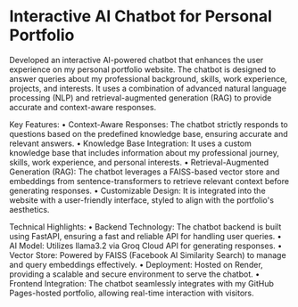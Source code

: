 # Interactive AI Chatbot for Personal Portfolio #

Developed an interactive AI-powered chatbot that enhances the user experience on my personal portfolio website. The chatbot is designed to answer queries about my professional background, skills, work experience, projects, and interests. It uses a combination of advanced natural language processing (NLP) and retrieval-augmented generation (RAG) to provide accurate and context-aware responses.

Key Features:
  •	Context-Aware Responses: The chatbot strictly responds to questions based on the predefined knowledge base, ensuring accurate and relevant answers.
  •	Knowledge Base Integration: It uses a custom knowledge base that includes information about my professional journey, skills, work experience, and personal interests.
  •	Retrieval-Augmented Generation (RAG): The chatbot leverages a FAISS-based vector store and embeddings from sentence-transformers to retrieve relevant context before generating responses.
  •	Customizable Design: It is integrated into the website with a user-friendly interface, styled to align with the portfolio's aesthetics.
  
Technical Highlights:
  •	Backend Technology: The chatbot backend is built using FastAPI, ensuring a fast and reliable API for handling user queries.
  •	AI Model: Utilizes llama3.2 via Groq Cloud API for generating responses.
  •	Vector Store: Powered by FAISS (Facebook AI Similarity Search) to manage and query embeddings effectively.
  •	Deployment: Hosted on Render, providing a scalable and secure environment to serve the chatbot.
  •	Frontend Integration: The chatbot seamlessly integrates with my GitHub Pages-hosted portfolio, allowing real-time interaction with visitors.
